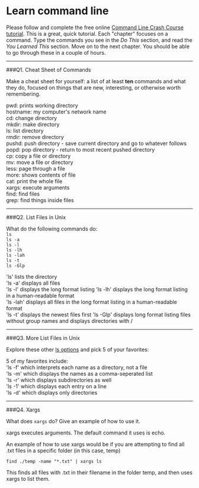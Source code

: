# Learn command line

Please follow and complete the free online [Command Line Crash Course
tutorial](http://cli.learncodethehardway.org/book/). This is a great,
quick tutorial. Each "chapter" focuses on a command. Type the commands
you see in the _Do This_ section, and read the _You Learned This_
section. Move on to the next chapter. You should be able to go through
these in a couple of hours.

---

###Q1.  Cheat Sheet of Commands  

Make a cheat sheet for yourself: a list of at least **ten** commands and what they do, focused on things that are new, interesting, or otherwise worth remembering.

pwd: prints working directory  
hostname: my computer's network name  
cd: change directory  
mkdir: make directory  
ls: list directory  
rmdir: remove directory  
pushd: push directory - save current directory and go to whatever follows  
popd: pop directory - return to most recent pushed directory  
cp: copy a file or directory  
mv: move a file or directory  
less: page through a file  
more: shows contents of file  
cat: print the whole file  
xargs: execute arguments  
find: find files  
grep: find things inside files

---

###Q2.  List Files in Unix   

What do the following commands do:  
`ls`  
`ls -a`  
`ls -l`  
`ls -lh`  
`ls -lah`  
`ls -t`  
`ls -Glp`  

'ls' lists the directory  
'ls -a' displays all files  
'ls -l' displays the long format listing
'ls -lh' displays the long format listing in a human-readable format  
'ls -lah' displays all files in the long format listing in a human-readable format  
'ls -t' displays the newest files first
'ls -Glp' displays long format listing files without group names and displays directories with /  


---

###Q3.  More List Files in Unix  

Explore these other [ls options](http://www.techonthenet.com/unix/basic/ls.php) and pick 5 of your favorites:

5 of my favorites include:  
'ls -f' which interprets each name as a directory, not a file  
'ls -m' which displays the names as a comma-seperated list  
'ls -r' which displays subdirectories as well  
'ls -1' which displays each entry on a line  
'ls -d' which displays only directories

---

###Q4.  Xargs   

What does `xargs` do? Give an example of how to use it.

xargs executes arguments. The default command it uses is echo.  

An example of how to use xargs would be if you are attempting to find all .txt files in a specific folder (in this case, temp)  
  
    find ./temp -name "*.txt" | xargs ls  
  
This finds all files with .txt in their filename in the folder temp, and then uses xargs to list them.

 


